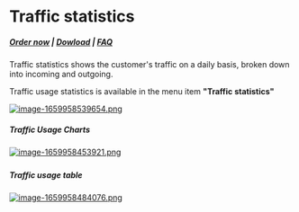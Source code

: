 # Traffic statistics

#####  [Order now](https://panel.puqcloud.com/index.php?rp=/store/whmcs-module-mikrotik-vpn) | [Dowload](https://download.puqcloud.com/WHMCS/servers/PUQ_WHMCS-Mikrotik-VPN/) | [FAQ](https://faq.puqcloud.com/)

Traffic statistics shows the customer's traffic on a daily basis, broken down into incoming and outgoing.

Traffic usage statistics is available in the menu item **"Traffic statistics"**

[![image-1659958539654.png](https://doc.puq.info/uploads/images/gallery/2022-08/scaled-1680-/image-1659958539654.png)](https://doc.puq.info/uploads/images/gallery/2022-08/image-1659958539654.png)

##### **Traffic Usage Charts**

[![image-1659958453921.png](https://doc.puq.info/uploads/images/gallery/2022-08/scaled-1680-/image-1659958453921.png)](https://doc.puq.info/uploads/images/gallery/2022-08/image-1659958453921.png)

#####  

##### **Traffic usage table**

[![image-1659958484076.png](https://doc.puq.info/uploads/images/gallery/2022-08/scaled-1680-/image-1659958484076.png)](https://doc.puq.info/uploads/images/gallery/2022-08/image-1659958484076.png)